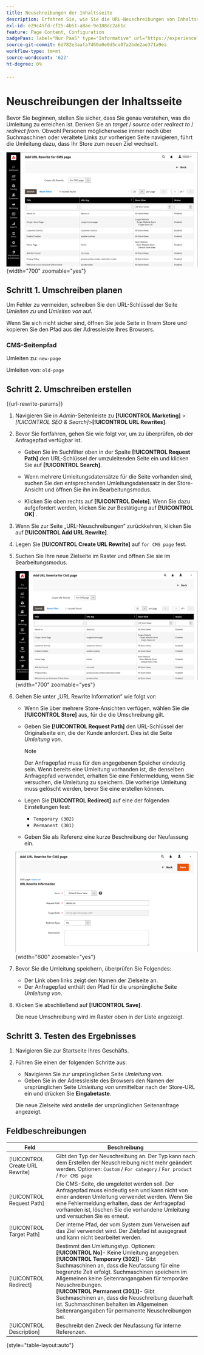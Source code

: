 ```yaml
---
title: Neuschreibungen der Inhaltsseite
description: Erfahren Sie, wie Sie die URL-Neuschreibungen von Inhaltsseiten verwenden, um Links zur URL einer anderen Inhaltsseite in Ihrem Commerce Store umzuleiten.
exl-id: e29c45fd-cf25-4b51-a8ae-9e188dc2a61c
feature: Page Content, Configuration
badgePaas: label="Nur PaaS" type="Informative" url="https://experienceleague.adobe.com/en/docs/commerce/user-guides/product-solutions" tooltip="Gilt nur für Adobe Commerce in Cloud-Projekten (von Adobe verwaltete PaaS-Infrastruktur) und lokale Projekte."
source-git-commit: 6d782e3aafa7460a0e0d5ca07a2bde2ae371a9ea
workflow-type: tm+mt
source-wordcount: '622'
ht-degree: 0%

---
```


# Neuschreibungen der Inhaltsseite

Bevor Sie beginnen, stellen Sie sicher, dass Sie genau verstehen, was die Umleitung zu erreichen ist. Denken Sie an _target_ / _source_ oder _redirect to_ / _redirect from_. Obwohl Personen möglicherweise immer noch über Suchmaschinen oder veraltete Links zur vorherigen Seite navigieren, führt die Umleitung dazu, dass Ihr Store zum neuen Ziel wechselt.

![URL-Neuschreibungen - CMS-Seite](./assets/url-rewrite-cms-page.png){width="700" zoomable="yes"}

## Schritt 1. Umschreiben planen

Um Fehler zu vermeiden, schreiben Sie den URL-Schlüssel der Seite _Umleiten zu_ und _Umleiten von_ auf.

Wenn Sie sich nicht sicher sind, öffnen Sie jede Seite in Ihrem Store und kopieren Sie den Pfad aus der Adressleiste Ihres Browsers.

### CMS-Seitenpfad

Umleiten zu: `new-page`

Umleiten von: `old-page`

## Schritt 2. Umschreiben erstellen

{{url-rewrite-params}}

1. Navigieren Sie in _Admin_-Seitenleiste zu **[!UICONTROL Marketing]** > _[!UICONTROL SEO & Search]_>**[!UICONTROL URL Rewrites]**.

1. Bevor Sie fortfahren, gehen Sie wie folgt vor, um zu überprüfen, ob der Anfragepfad verfügbar ist.

   - Geben Sie im Suchfilter oben in der Spalte **[!UICONTROL Request Path]** den URL-Schlüssel der umzuleitenden Seite ein und klicken Sie auf **[!UICONTROL Search]**.

   - Wenn mehrere Umleitungsdatensätze für die Seite vorhanden sind, suchen Sie den entsprechenden Umleitungsdatensatz in der Store-Ansicht und öffnen Sie ihn im Bearbeitungsmodus.

   - Klicken Sie oben rechts auf **[!UICONTROL Delete]**. Wenn Sie dazu aufgefordert werden, klicken Sie zur Bestätigung auf **[!UICONTROL OK]** .

1. Wenn Sie zur Seite „URL-Neuschreibungen“ zurückkehren, klicken Sie auf **[!UICONTROL Add URL Rewrite]**.

1. Legen Sie **[!UICONTROL Create URL Rewrite]** auf `for CMS page` fest.

1. Suchen Sie Ihre neue Zielseite im Raster und öffnen Sie sie im Bearbeitungsmodus.

   ![URL-Umschreibung hinzufügen - für CMS-Seite](./assets/url-rewrite-cms-page-add.png){width="700" zoomable="yes"}

1. Gehen Sie unter „URL Rewrite Information“ wie folgt vor:

   - Wenn Sie über mehrere Store-Ansichten verfügen, wählen Sie die **[!UICONTROL Store]** aus, für die die Umschreibung gilt.

   - Geben Sie **[!UICONTROL Request Path]** den URL-Schlüssel der Originalseite ein, die der Kunde anfordert. Dies ist die Seite _Umleitung von_.

     >[!NOTE]
     >
     >Der Anfragepfad muss für den angegebenen Speicher eindeutig sein. Wenn bereits eine Umleitung vorhanden ist, die denselben Anfragepfad verwendet, erhalten Sie eine Fehlermeldung, wenn Sie versuchen, die Umleitung zu speichern. Die vorherige Umleitung muss gelöscht werden, bevor Sie eine erstellen können.

   - Legen Sie **[!UICONTROL Redirect]** auf eine der folgenden Einstellungen fest:

      - `Temporary (302)`
      - `Permanent (301)`

   - Geben Sie als Referenz eine kurze Beschreibung der Neufassung ein.

   ![URL-Umschreibungsinformationen](./assets/url-rewrite-cms-page-information.png){width="600" zoomable="yes"}

1. Bevor Sie die Umleitung speichern, überprüfen Sie Folgendes:

   - Der Link oben links zeigt den Namen der Zielseite an.
   - Der Anfragepfad enthält den Pfad für die ursprüngliche Seite _Umleitung von_.

1. Klicken Sie abschließend auf **[!UICONTROL Save]**.

   Die neue Umschreibung wird im Raster oben in der Liste angezeigt.

## Schritt 3. Testen des Ergebnisses

1. Navigieren Sie zur Startseite Ihres Geschäfts.

1. Führen Sie einen der folgenden Schritte aus:

   - Navigieren Sie zur ursprünglichen Seite _Umleitung von_.
   - Geben Sie in der Adressleiste des Browsers den Namen der ursprünglichen Seite _Umleitung von_ unmittelbar nach der Store-URL ein und drücken Sie **Eingabetaste**.

   Die neue Zielseite wird anstelle der ursprünglichen Seitenanfrage angezeigt.

## Feldbeschreibungen

| Feld | Beschreibung |
|--- |--- |
| [!UICONTROL Create URL Rewrite] | Gibt den Typ der Neuschreibung an. Der Typ kann nach dem Erstellen der Neuschreibung nicht mehr geändert werden. Optionen: `Custom` / `For category` / `For product` / `For CMS page` |
| [!UICONTROL Request Path] | Die CMS-Seite, die umgeleitet werden soll. Der Anfragepfad muss eindeutig sein und kann nicht von einer anderen Umleitung verwendet werden. Wenn Sie eine Fehlermeldung erhalten, dass der Anfragepfad vorhanden ist, löschen Sie die vorhandene Umleitung und versuchen Sie es erneut. |
| [!UICONTROL Target Path] | Der interne Pfad, der vom System zum Verweisen auf das Ziel verwendet wird. Der Zielpfad ist ausgegraut und kann nicht bearbeitet werden. |
| [!UICONTROL Redirect] | Bestimmt den Umleitungstyp. Optionen: <br/>**[!UICONTROL No]**- Keine Umleitung angegeben.<br/>**[!UICONTROL Temporary (302)]** - Gibt Suchmaschinen an, dass die Neufassung für eine begrenzte Zeit erfolgt. Suchmaschinen speichern im Allgemeinen keine Seitenrangangaben für temporäre Neuschreibungen. <br/>**[!UICONTROL Permanent (301)]**- Gibt Suchmaschinen an, dass die Neuschreibung dauerhaft ist. Suchmaschinen behalten im Allgemeinen Seitenrangangaben für permanente Neuschreibungen bei. |
| [!UICONTROL Description] | Beschreibt den Zweck der Neufassung für interne Referenzen. |

{style="table-layout:auto"}
